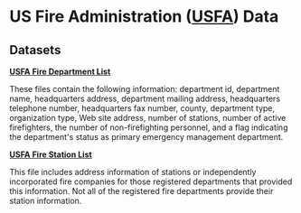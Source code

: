 # US Fire Administration ([USFA](http://www.usfa.fema.gov/data/nfirs/index.html)) Data


## Datasets ##

**[USFA Fire Department List](http://apps.usfa.fema.gov/census-download/main/download?process=1&state=national&button=Comma-Separated+Value+File+%28CSV%29)**

These files contain the following information: department id, department name, headquarters address,
department mailing address, headquarters telephone number, headquarters fax number, county, department type,
organization type, Web site address, number of stations, number of active firefighters, the number of
non-firefighting personnel, and a flag indicating the department's status as primary emergency management department.

**[USFA Fire Station List](http://apps.usfa.fema.gov/census-download/main/download?process=1&state=station&button=Comma-Separated+Value+File+%28CSV%29)**

This file includes address information of stations or independently incorporated fire companies for those registered
departments that provided this information. Not all of the registered fire departments provide their station
information.
